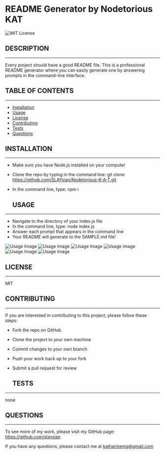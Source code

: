 # README Generator by Nodetorious KAT
  
  ![MIT License](https://img.shields.io/badge/License-MIT-yellow.svg)

  ## DESCRIPTION
---
  Every project should have a good README file. This is a professional README generator where you can easily generate one by answering prompts in the command-line interface.
  
  ## TABLE OF CONTENTS
---
  - [Installation](#installation)
  - [Usage](#usage)
  - [License](#license)
  - [Contributing](#contributing)
  - [Tests](#tests)
  - [Questions](#questions)

  ## INSTALLATION
---
  - Make sure you have Node.js installed on your computer
- Clone the repo by typing in the command line: git clone https://github.com/SLAYsian/Nodetorious-K-A-T.git
- In the command line, type: npm i

  
  ## USAGE
---
  - Navigate to the directory of your index.js file
- In the command line, type: node index.js
- Answer each prompt that appears in the command line
- Your README will generate to the SAMPLE.md file!

![Usage Image](../images/questions-prompts.png)
![Usage Image](../images/readme1.png)
![Usage Image](../images/readme2.png)
![Usage Image](../images/preview1.png)
![Usage Image](../images/preview2.png)
![Usage Image](../images/preview3.png)

  ## LICENSE
---
  MIT

  ## CONTRIBUTING
---
  If you are interested in contributing to this project, please follow these steps:
 - Fork the repo on GitHub
- Clone the project to your own machine
- Commit changes to your own branch
- Push your work back up to your fork
- Submit a pull request for review


  ## TESTS
---
  none

  ## QUESTIONS
---
  To see more of my work, please visit my GitHub page: https://github.com/slaysian

  If you have any questions, please contact me at katharinemg@gmail.com
  